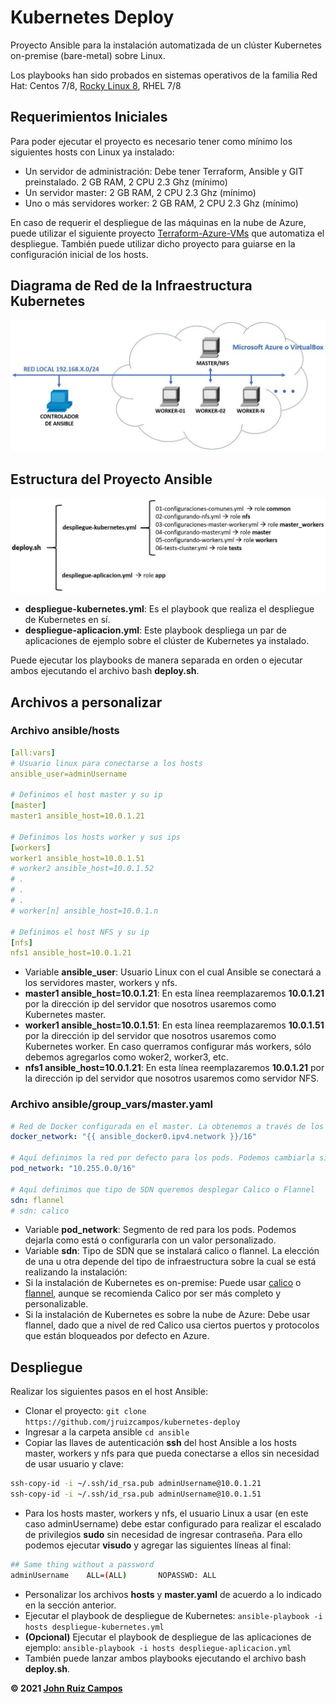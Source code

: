 # Kubernetes Deploy
Proyecto Ansible para la instalación automatizada de un clúster Kubernetes on-premise (bare-metal) sobre Linux.

Los playbooks han sido probados en sistemas operativos de la familia Red Hat: Centos 7/8, [Rocky Linux 8](https://rockylinux.org/), RHEL 7/8

## Requerimientos Iniciales
Para poder ejecutar el proyecto es necesario tener como mínimo los siguientes hosts con Linux ya instalado:
- Un servidor de administración: Debe tener Terraform, Ansible y GIT preinstalado. 2 GB RAM, 2 CPU 2.3 Ghz (mínimo)
- Un servidor master: 2 GB RAM, 2 CPU 2.3 Ghz (mínimo)
- Uno o más servidores worker: 2 GB RAM, 2 CPU 2.3 Ghz (mínimo)

En caso de requerir el despliegue de las máquinas en la nube de Azure, puede utilizar el siguiente proyecto [Terraform-Azure-VMs](https://github.com/jruizcampos/terraform-azure-vms) que automatiza el despliegue. También puede utilizar dicho proyecto para guiarse en la configuración inicial de los hosts.

## Diagrama de Red de la Infraestructura Kubernetes
![diagrama de red](https://github.com/jruizcampos/kubernetes-deploy/blob/main/diagrama_de_red.jpg?raw=true)

## Estructura del Proyecto Ansible
![arquitectura ansible](https://github.com/jruizcampos/kubernetes-deploy/blob/main/esquema_playbooks_ansible.jpg?raw=true)
- **despliegue-kubernetes.yml**: Es el playbook que realiza el despliegue de Kubernetes en sí. 
- **despliegue-aplicacion.yml**: Este playbook despliega un par de aplicaciones de ejemplo sobre el clúster de Kubernetes ya instalado.

Puede ejecutar los playbooks de manera separada en orden o ejecutar ambos ejecutando el archivo bash **deploy.sh**.

## Archivos a personalizar
### Archivo **ansible/hosts**

```yaml
[all:vars]
# Usuario linux para conectarse a los hosts
ansible_user=adminUsername 

# Definimos el host master y su ip
[master]
master1 ansible_host=10.0.1.21

# Definimos los hosts worker y sus ips
[workers]
worker1 ansible_host=10.0.1.51
# worker2 ansible_host=10.0.1.52
# .
# .
# .
# worker[n] ansible_host=10.0.1.n

# Definimos el host NFS y su ip
[nfs]
nfs1 ansible_host=10.0.1.21
```
- Variable **ansible_user**: Usuario Linux con el cual Ansible se conectará a los servidores master, workers y nfs.
- **master1 ansible_host=10.0.1.21**: En esta línea reemplazaremos **10.0.1.21** por la dirección ip del servidor que nosotros usaremos como Kubernetes master.
- **worker1 ansible_host=10.0.1.51**: En esta línea reemplazaremos **10.0.1.51** por la dirección ip del servidor que nosotros usaremos como Kubernetes worker. En caso querramos configurar más workers, sólo debemos agregarlos como woker2, worker3, etc.
- **nfs1 ansible_host=10.0.1.21**: En esta línea reemplazaremos **10.0.1.21** por la dirección ip del servidor que nosotros usaremos como servidor NFS.

### Archivo **ansible/group_vars/master.yaml**

```yaml
# Red de Docker configurada en el master. La obtenemos a través de los facts
docker_network: "{{ ansible_docker0.ipv4.network }}/16"

# Aquí definimos la red por defecto para los pods. Podemos cambiarla si así lo deseamos.
pod_network: "10.255.0.0/16"

# Aquí definimos que tipo de SDN queremos desplegar Calico o Flannel
sdn: flannel
# sdn: calico
```
- Variable **pod_network**: Segmento de red para los pods. Podemos dejarla como está o configurarla con un valor personalizado. 
- Variable **sdn**: Tipo de SDN que se instalará calico o flannel. La elección de una u otra depende del tipo de infraestructura sobre la cual se está realizando la instalación:
- Si la instalación de Kubernetes es on-premise: Puede usar [calico](https://docs.projectcalico.org/getting-started/kubernetes/quickstart) o [flannel](https://docs.projectcalico.org/getting-started/kubernetes/flannel/flannel), aunque se recomienda Calico por ser más completo y personalizable.
- Si la instalación de Kubernetes es sobre la nube de Azure: Debe usar flannel, dado que a nivel de red Calico usa ciertos puertos y protocolos que están bloqueados por defecto en Azure.

## Despliegue
Realizar los siguientes pasos en el host Ansible:
- Clonar el proyecto: `git clone https://github.com/jruizcampos/kubernetes-deploy`
- Ingresar a la carpeta ansible `cd ansible`
- Copiar las llaves de autenticación **ssh** del host Ansible a los hosts master, workers y nfs para que pueda conectarse a ellos sin necesidad de usar usuario y clave:
```bash
ssh-copy-id -i ~/.ssh/id_rsa.pub adminUsername@10.0.1.21
ssh-copy-id -i ~/.ssh/id_rsa.pub adminUsername@10.0.1.51
```
- Para los hosts master, workers y nfs, el usuario Linux a usar (en este caso adminUsername) debe estar configurado para realizar el escalado de privilegios **sudo** sin necesidad de ingresar contraseña. Para ello podemos ejecutar **visudo** y agregar las siguientes líneas al final:
```bash
## Same thing without a password
adminUsername    ALL=(ALL)       NOPASSWD: ALL
```
- Personalizar los archivos **hosts** y **master.yaml** de acuerdo a lo indicado en la sección anterior.
- Ejecutar el playbook de despliegue de Kubernetes: `ansible-playbook -i hosts despliegue-kubernetes.yml`
- **(Opcional)** Ejecutar el playbook de despliegue de las aplicaciones de ejemplo: `ansible-playbook -i hosts despliegue-aplicacion.yml`
- También puede lanzar ambos playbooks ejecutando el archivo bash **deploy.sh**.

**&copy; 2021 [John Ruiz Campos](https://johnruizcampos.com "John Ruiz Campos")**

